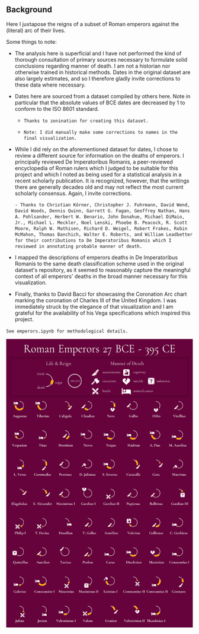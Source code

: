## Background

Here I juxtapose the reigns of a subset of Roman emperors against the (literal) arc of their lives.

Some things to note:

* The analysis here is superficial and I have not performed the kind of thorough consultation of primary sources necessary to formulate solid conclusions regarding manner of death. I am not a historian nor otherwise trained in historical methods. Dates in the original dataset are also largely estimates, and so I therefore gladly invite corrections to these data where necessary.

* Dates here are sourced from a dataset compiled by others here. Note in particular that the absolute values of BCE dates are decreased by 1 to conform to the ISO 8601 standard.
  -     Thanks to zonination for creating this dataset.
  -     Note: I did manually make some corrections to names in the final visualization.

* While I did rely on the aforementioned dataset for dates, I chose to review a different source for information on the deaths of emperors. I principally reviewed De Imperatoribus Romanis, a peer-reviewed encyclopedia of Roman rulers which I judged to be suitable for this project and which I noted as being used for a statistical analysis in a recent scholarly publication. It is recognized, however, that the writings there are generally decades old and may not reflect the most current scholarly consensus. Again, I invite corrections.

      - Thanks to Christian Körner, Christopher J. Fuhrmann, David Wend, David Woods, Dennis Quinn, Garrett G. Fagan, Geoffrey Nathan, Hans A. Pohlsander, Herbert W. Benario, John Donahue, Michael DiMaio, Jr., Michael L. Meckler, Noel Lenski, Phoebe B. Peacock, R. Scott Moore, Ralph W. Mathisen, Richard D. Weigel, Robert Frakes, Robin McMahon, Thomas Banchich, Walter E. Roberts, and William Leadbetter for their contributions to De Imperatoribus Romanis which I reviewed in annotating probable manner of death.

* I mapped the descriptions of emperors deaths in De Imperatoribus Romanis to the same death classification scheme used in the original dataset's repository, as it seemed to reasonably capture the meaningful context of all emperors' deaths in the broad manner necessary for this visualization.

* Finally, thanks to David Bacci for showcasing the Coronation Arc chart marking the coronation of Charles III of the United Kingdom. I was immediately struck by the elegance of that visualization and I am grateful for the availability of his Vega specifications which inspired this project.

`See emperors.ipynb for methodological details.`

![Roman Emperors, 27 BCE - 395 CE](emperors.png)
